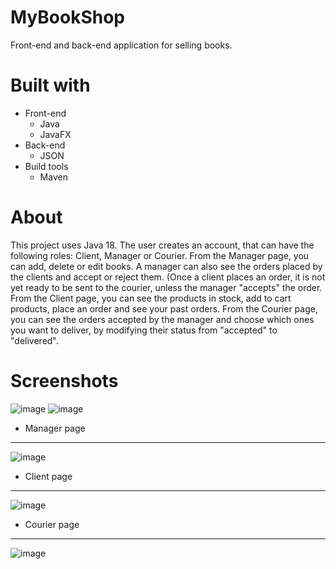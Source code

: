# MyBookShop

Front-end and back-end application for selling books.

# Built with

* Front-end
  * Java
  * JavaFX
* Back-end
  * JSON
* Build tools
  * Maven

# About
This project uses Java 18. The user creates an account, that can have the following roles: Client, Manager or Courier. 
From the Manager page, you can add, delete or edit books. A manager can also see the orders placed by the clients and accept or reject them. (Once a client places an order, it is not yet ready to be sent to the courier, unless the manager "accepts" the order.
From the Client page, you can see the products in stock, add to cart products, place an order and see your past orders.
From the Courier page, you can see the orders accepted by the manager and choose which ones you want to deliver, by modifying their status from "accepted" to "delivered".

# Screenshots

![image](https://user-images.githubusercontent.com/74464853/221370204-ae403d85-58b0-4f85-aa87-6a34f5675139.png)
![image](https://user-images.githubusercontent.com/74464853/221370223-f84d57ef-1456-497f-8d13-4eb7ddacc1b8.png)

* Manager page
---
![image](https://user-images.githubusercontent.com/74464853/221419581-6308e099-cbc9-4572-9b48-12e11ca83561.png)

* Client page
---
![image](https://user-images.githubusercontent.com/74464853/221419607-37cf9bb3-cb7e-44ba-b3a2-42cbb0b13b17.png)

* Courier page
---
![image](https://user-images.githubusercontent.com/74464853/221419629-376d7d6e-5652-404a-a7ed-7a39223687a2.png)
